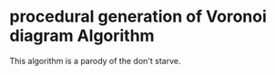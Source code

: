 # procedural generation of Voronoi diagram Algorithm

This algorithm is a parody of the don't starve.